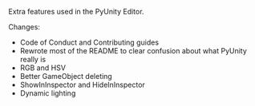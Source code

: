 Extra features used in the PyUnity Editor.

Changes:
- Code of Conduct and Contributing guides
- Rewrote most of the README to clear confusion about what PyUnity really is
- RGB and HSV
- Better GameObject deleting
- ShowInInspector and HideInInspector 
- Dynamic lighting